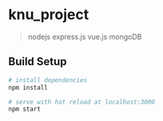 # knu_project

> nodejs express.js vue.js mongoDB

## Build Setup

``` bash
# install dependencies
npm install

# serve with hot reload at localhost:3000
npm start

```

